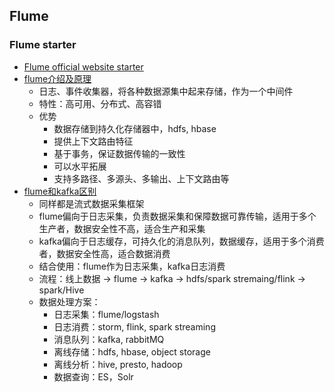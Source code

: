 ## Flume


### Flume starter
- [Flume official website starter](https://flume.apache.org/releases/content/1.10.0/FlumeUserGuide.html)
- [flume介绍及原理](https://blog.csdn.net/A210810/article/details/107663808)
  - 日志、事件收集器，将各种数据源集中起来存储，作为一个中间件
  - 特性：高可用、分布式、高容错
  - 优势
    - 数据存储到持久化存储器中，hdfs, hbase
    - 提供上下文路由特征
    - 基于事务，保证数据传输的一致性
    - 可以水平拓展
    - 支持多路径、多源头、多输出、上下文路由等
- [flume和kafka区别](https://blog.csdn.net/justlpf/article/details/115351618)
  - 同样都是流式数据采集框架   
  - flume偏向于日志采集，负责数据采集和保障数据可靠传输，适用于多个生产者，数据安全性不高，适合生产和采集
  - kafka偏向于日志缓存，可持久化的消息队列，数据缓存，适用于多个消费者，数据安全性高，适合数据消费
  - 结合使用：flume作为日志采集，kafka日志消费
  - 流程：线上数据 -> flume -> kafka -> hdfs/spark stremaing/flink -> spark/Hive
  - 数据处理方案：
    - 日志采集：flume/logstash
    - 日志消费：storm, flink, spark streaming
    - 消息队列：kafka, rabbitMQ
    - 离线存储：hdfs, hbase, object storage
    - 离线分析：hive, presto, hadoop
    - 数据查询：ES，Solr